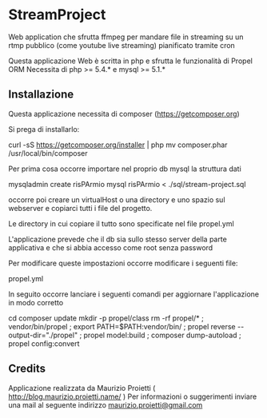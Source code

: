 # StreamProject

Web application che sfrutta ffmpeg per mandare file in streaming su un rtmp pubblico (come youtube live streaming) pianificato tramite cron

Questa applicazione Web è scritta in php e sfrutta le funzionalità di
Propel ORM Necessita di php >= 5.4.* e mysql >= 5.1.*

## Installazione

Questa applicazione necessita di composer (https://getcomposer.org)

Si prega di installarlo:

curl -sS https://getcomposer.org/installer | php mv composer.phar /usr/local/bin/composer

Per prima cosa occorre importare nel proprio db mysql la struttura dati

mysqladmin create risPArmio mysql risPArmio < ./sql/stream-project.sql

occorre poi creare un virtualHost o una directory e uno spazio sul webserver e copiarci tutti i file del progetto.

Le directory in cui copiare il tutto sono specificate nel file propel.yml

L'applicazione prevede che il db sia sullo stesso server della parte applicativa e
che si abbia accesso come root senza password

Per modificare queste impostazioni occorre modificare i seguenti file:

propel.yml

In seguito occorre lanciare i seguenti comandi per aggiornare l'applicazione in modo corretto

cd composer update mkdir -p propel/class rm -rf propel/* ; vendor/bin/propel ; export PATH=$PATH:vendor/bin/ ; propel reverse --output-dir="./propel" ; propel model:build ; composer dump-autoload ; propel config:convert

## Credits

Applicazione realizzata da Maurizio Proietti ( http://blog.maurizio.proietti.name/ )
Per informazioni o suggerimenti inviare una mail al seguente indirizzo maurizio.proietti@gmail.com
